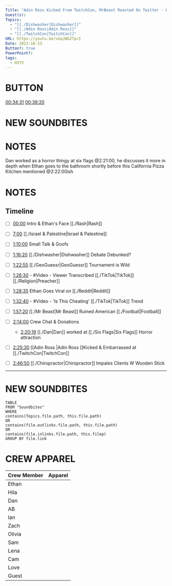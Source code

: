 ```yaml
---
Title: "Adin Ross Kicked From TwitchCon, MrBeast Roasted On Twitter - H3TV #95"
Guest(s): 
Topics:
  - "[[./Dishwasher|Dishwasher]]"
  - "[[./Adin Ross|Adin Ross]]"
  - "[[./TwitchCon|TwitchCon]]"
URL: https://youtu.be/vGqJWGZTpcI
Date: 2023-10-23
Button?: true
PowerPoint?: 
tags:
  - H3TV
---
```


# BUTTON
[00:34:31](https://youtu.be/vGqJWGZTpcI?t=2071)
[00:39:20](https://youtu.be/vGqJWGZTpcI?t=2350)
# NEW SOUNDBITES

# NOTES
Dan worked as a horror thingy at six flags @2:21:00, he discusses it more in depth when Ethan goes to the bathroom shortly before this 
California Pizza Kitchen mentioned @2:22:00ish

# NOTES

## Timeline
- [ ] [00:00](https://www.youtube.com/watch?v=vGqJWGZTpcI&t=0s) Intro & Ethan's Face [[./Rash|Rash]]
- [ ] [7:00](https://www.youtube.com/watch?v=vGqJWGZTpcI&t=420s) [[./Israel & Palestine|Israel & Palestine]]
- [ ] [1:10:00](https://www.youtube.com/watch?v=vGqJWGZTpcI&t=4200s) Small Talk & Goofs
- [ ] [1:16:20](https://www.youtube.com/watch?v=vGqJWGZTpcI&t=4580s) [[./Dishwasher|Dishwasher]] Debate Debunked?
- [ ] [1:22:55](https://www.youtube.com/watch?v=vGqJWGZTpcI&t=4975s) [[./GeoGuessr|GeoGuessr]] Tournament is Wild
- [ ] [1:26:30](https://www.youtube.com/watch?v=vGqJWGZTpcI&t=5190s) - #Video - Viewer Transcribed [[./TikTok|TikTok]] [[./Religion|Preacher]]
- [ ] [1:28:35](https://www.youtube.com/watch?v=vGqJWGZTpcI&t=5315s) Ethan Goes Viral on [[./Reddit|Reddit]]
- [ ] [1:32:40](https://www.youtube.com/watch?v=vGqJWGZTpcI&t=5560s) - #Video - 'Is This Cheating' [[./TikTok|TikTok]] Trend
- [ ] [1:57:20](https://www.youtube.com/watch?v=vGqJWGZTpcI&t=7040s) [[./Mr Beast|Mr Beast]] Ruined American [[./Football|Football]]
- [ ] [2:14:00](https://www.youtube.com/watch?v=vGqJWGZTpcI&t=8040s) Crew Chat & Donations
	- [2:20:19](https://youtu.be/vGqJWGZTpcI?t=8416) [[./Dan|Dan]] worked at [[./Six Flags|Six Flags]] Horror attraction
- [ ] [2:25:30](https://www.youtube.com/watch?v=vGqJWGZTpcI&t=8730s) [[Adin Ross |Adin Ross ]]Kicked & Embarrassed at [[./TwitchCon|TwitchCon]]
- [ ] [2:46:50](https://www.youtube.com/watch?v=vGqJWGZTpcI&t=10010s) [[./Chiropractor|Chiropractor]] Impales Clients W Wooden Stick


___
# NEW SOUNDBITES
``` dataview
TABLE
FROM "Soundbites"
WHERE 
contains(Topics.file.path, this.file.path) 
OR 
contains(file.outlinks.file.path, this.file.path)
OR
contains(file.inlinks.file.path, this.filep)
GROUP BY file.link
```

# CREW APPAREL

| Crew Member | Apparel |
| ----------- | ------- |
| Ethan       |         |
| Hila        |         |
| Dan         |         |
| AB          |         |
| Ian         |         |
| Zach        |         |
| Olivia      |         |
| Sam         |         |
| Lena        |         |
| Cam         |         |
| Love        |         |
| Guest       |         |
